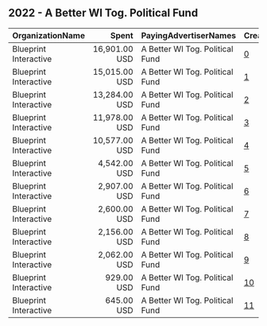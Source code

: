 ## 2022 - A Better WI Tog. Political Fund 
|OrganizationName|Spent|PayingAdvertiserNames|CreativeUrls|Impressions|Genders|AgeBrackets|CountryCodes|BillingAddresses|CandidateBallotInformation|
|:---|---:|:---|:---|---:|:---|:---|:---|:---|:---|
|Blueprint Interactive|16,901.00 USD|A Better WI Tog. Political Fund|[0](https://www.snap.com/political-ads/asset/2c9147374da6f7f9238b8f962f34e858efd611caf3db8c266965e869413d3a5e?mediaType=mp4)|582,598||18-34|united states|"1220 19th Street NW,Washington,20036,US"||
|Blueprint Interactive|15,015.00 USD|A Better WI Tog. Political Fund|[1](https://www.snap.com/political-ads/asset/e069ff5487d428016fb2e31fd4b824e1b003937a2a047dc7d9b731013da79cfc?mediaType=mp4)|566,613||18-34|united states|"1220 19th Street NW,Washington,20036,US"||
|Blueprint Interactive|13,284.00 USD|A Better WI Tog. Political Fund|[2](https://www.snap.com/political-ads/asset/969a96b7c93c31b09e6e8f448441086170ee74c93dfc2c54d22340ffdf130f9c?mediaType=mp4)|710,209||18-34|united states|"1220 19th Street NW,Washington,20036,US"||
|Blueprint Interactive|11,978.00 USD|A Better WI Tog. Political Fund|[3](https://www.snap.com/political-ads/asset/bd3058d887b2a99e47406297d858f3b72dcc8801e984f0cd143033d7a1066a36?mediaType=mp4)|506,228||18-34|united states|"1220 19th Street NW,Washington,20036,US"||
|Blueprint Interactive|10,577.00 USD|A Better WI Tog. Political Fund|[4](https://www.snap.com/political-ads/asset/e069ff5487d428016fb2e31fd4b824e1b003937a2a047dc7d9b731013da79cfc?mediaType=mp4)|415,066||18-34|united states|"1220 19th Street NW,Washington,20036,US"||
|Blueprint Interactive|4,542.00 USD|A Better WI Tog. Political Fund|[5](https://www.snap.com/political-ads/asset/4eddb772705e684157fc4e278f393eaf279bf40def7375d0685f5e6db92b91ae?mediaType=mp4)|216,656||18-34|united states|"1220 19th Street NW,Washington,20036,US"||
|Blueprint Interactive|2,907.00 USD|A Better WI Tog. Political Fund|[6](https://www.snap.com/political-ads/asset/2bfa727bb1a1f2b4c7b38838a769f17808d2129d14e148b826a8108f5d51832b?mediaType=mp4)|118,965||18-34|united states|"1220 19th Street NW,Washington,20036,US"||
|Blueprint Interactive|2,600.00 USD|A Better WI Tog. Political Fund|[7](https://www.snap.com/political-ads/asset/4eddb772705e684157fc4e278f393eaf279bf40def7375d0685f5e6db92b91ae?mediaType=mp4)|97,149||18-34|united states|"1220 19th Street NW,Washington,20036,US"||
|Blueprint Interactive|2,156.00 USD|A Better WI Tog. Political Fund|[8](https://www.snap.com/political-ads/asset/b128570d50a68b3c8562a123cc547a752464402f5ad2a32ec3b020e040189505?mediaType=mp4)|152,153||18-34|united states|"1220 19th Street NW,Washington,20036,US"||
|Blueprint Interactive|2,062.00 USD|A Better WI Tog. Political Fund|[9](https://www.snap.com/political-ads/asset/bcd9edbff5e144d4efd34ad718679001dcdcfd90dca539ed31118559d7810746?mediaType=mp4)|99,742||18-34|united states|"1220 19th Street NW,Washington,20036,US"||
|Blueprint Interactive|929.00 USD|A Better WI Tog. Political Fund|[10](https://www.snap.com/political-ads/asset/d49a7dee1245b3114c05c7dc9ecc04e1b68483da55ed55eaa379d74e5d23a141?mediaType=mp4)|38,355||18-34|united states|"1220 19th Street NW,Washington,20036,US"||
|Blueprint Interactive|645.00 USD|A Better WI Tog. Political Fund|[11](https://www.snap.com/political-ads/asset/c0567516e3d80a8b06d98bf937867aaae6de4f3a80efee00d4dca1ab1ebdc3a1?mediaType=mp4)|20,891||18-34|united states|"1220 19th Street NW,Washington,20036,US"||

